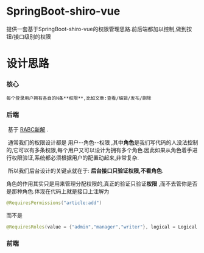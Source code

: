 # SpringBoot-shiro-vue
提供一套基于SpringBoot-shiro-vue的权限管理思路.前后端都加以控制,做到按钮/接口级别的权限

# 设计思路

### 核心

 	每个登录用户拥有各自的N条**权限**,比如文章:查看/编辑/发布/删除

### 后端

​	基于 [RABC新解](http://globeeip.iteye.com/blog/1236167) . 

​	通常我们的权限设计都是 用户--角色--权限 ,其中**角色**是我们写代码的人没法控制的,它可以有多条权限,每个用户又可以设计为拥有多个角色.因此如果从角色着手进行权限验证,系统都必须根据用户的配置动起来,非常复杂.

​	所以我们后台设计的关键点就在于: **后台接口只验证权限,不看角色.**

角色的作用其实只是用来管理分配权限的,真正的验证只验证**权限** ,而不去管你是否是那种角色.体现在代码上就是接口上注解为

```java
@RequiresPermissions("article:add")
```

而不是

```java
@RequiresRoles(value = {"admin","manager","writer"}, logical = Logical.OR) 
```

### 前端

